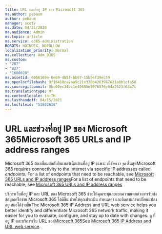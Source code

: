 ```yaml
---
title: URL และที่อยู่ IP ของ Microsoft 365
ms.author: pebaum
author: pebaum
manager: scotv
ms.date: 04/21/2020
ms.audience: Admin
ms.topic: article
ms.service: o365-administration
ROBOTS: NOINDEX, NOFOLLOW
localization_priority: Normal
ms.collection: Adm_O365
ms.custom:
- "287"
- "827"
- "1600028"
ms.assetid: 6056169e-6e69-4b5f-bb67-15b5ef39ec59
ms.openlocfilehash: 9f16418ca2aa9c21e320b4263987621a0b1cfb50
ms.sourcegitcommit: 8bc60ec34bc1e40685e3976576e04a2623f63a7c
ms.translationtype: MT
ms.contentlocale: th-TH
ms.lasthandoff: 04/15/2021
ms.locfileid: "51802618"
---
```

# <a name="microsoft-365-urls-and-ip-address-ranges"></a><span data-ttu-id="9a77c-102">URL และช่วงที่อยู่ IP ของ Microsoft 365</span><span class="sxs-lookup"><span data-stu-id="9a77c-102">Microsoft 365 URLs and IP address ranges</span></span>

<span data-ttu-id="9a77c-103">Microsoft 365 ต้องเชื่อมต่อกับอินเทอร์เน็ตผ่านที่อยู่ IP เฉพาะ *ที่เรียกว่า จุด* สิ้นสุด</span><span class="sxs-lookup"><span data-stu-id="9a77c-103">Microsoft 365 requires connectivity to the Internet via specific IP addresses called *endpoints*.</span></span>
<span data-ttu-id="9a77c-104">For a list of endpoints that need to be reachable, see [Microsoft 365 URLs and IP address ranges](https://docs.microsoft.com/office365/enterprise/urls-and-ip-address-ranges)</span><span class="sxs-lookup"><span data-stu-id="9a77c-104">For a list of endpoints that need to be reachable, see [Microsoft 365 URLs and IP address ranges](https://docs.microsoft.com/office365/enterprise/urls-and-ip-address-ranges)</span></span> 

<span data-ttu-id="9a77c-105">บริการเว็บที่อยู่ IP และ URL ของ Microsoft 365 ช่วยให้คุณระบุและแยกความแตกต่างการรับส่งข้อมูลเครือข่าย Microsoft 365 ได้ดีขึ้น ช่วยให้คุณประเมิน กําหนดค่า และติดตามการเปลี่ยนแปลงอยู่เสมอได้ง่ายขึ้น</span><span class="sxs-lookup"><span data-stu-id="9a77c-105">The Microsoft 365 IP Address and URL web service helps you better identify and differentiate Microsoft 365 network traffic, making it easier for you to evaluate, configure, and stay up to date with changes.</span></span> <span data-ttu-id="9a77c-106">ดู ที่อยู่ IP และบริการเว็บ URL ของ[Microsoft 365](https://docs.microsoft.com/office365/enterprise/office-365-ip-web-service)</span><span class="sxs-lookup"><span data-stu-id="9a77c-106">See [Microsoft 365 IP Address and URL web service](https://docs.microsoft.com/office365/enterprise/office-365-ip-web-service).</span></span>
